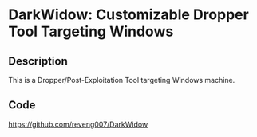 # DarkWidow: Customizable Dropper Tool Targeting Windows

## Description
This is a Dropper/Post-Exploitation Tool targeting Windows machine.

## Code
https://github.com/reveng007/DarkWidow
